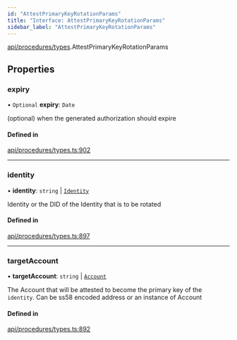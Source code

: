```yaml
---
id: "AttestPrimaryKeyRotationParams"
title: "Interface: AttestPrimaryKeyRotationParams"
sidebar_label: "AttestPrimaryKeyRotationParams"
---
```


[api/procedures/types](../../../../../modules/API/Procedures/Types/Types.md).AttestPrimaryKeyRotationParams

## Properties

### expiry

• `Optional` **expiry**: `Date`

(optional) when the generated authorization should expire

#### Defined in

[api/procedures/types.ts:902](https://github.com/PolymeshAssociation/polymesh-sdk/blob/f8a937f04/src/api/procedures/types.ts#L902)

___

### identity

• **identity**: `string` \| [`Identity`](../../../../../classes/API/Entities/Identity/Identity.md)

Identity or the DID of the Identity that is to be rotated

#### Defined in

[api/procedures/types.ts:897](https://github.com/PolymeshAssociation/polymesh-sdk/blob/f8a937f04/src/api/procedures/types.ts#L897)

___

### targetAccount

• **targetAccount**: `string` \| [`Account`](../../../../../classes/API/Entities/Account/Account.md)

The Account that will be attested to become the primary key of the `identity`. Can be ss58 encoded address or an instance of Account

#### Defined in

[api/procedures/types.ts:892](https://github.com/PolymeshAssociation/polymesh-sdk/blob/f8a937f04/src/api/procedures/types.ts#L892)
